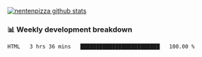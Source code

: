 [![nentenpizza github stats](https://github-readme-stats.vercel.app/api?username=nentenpizza&count_private=true)](https://github.com/anuraghazra/github-readme-stats)

### 📊 Weekly development breakdown
<!--START_SECTION:waka-->

```text
HTML   3 hrs 36 mins   █████████████████████████   100.00 %
```

<!--END_SECTION:waka-->

